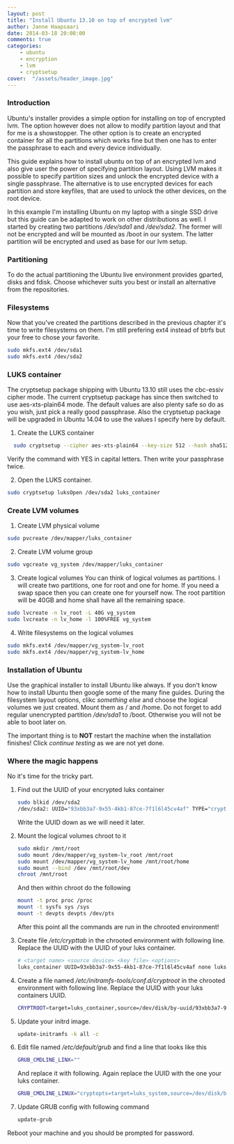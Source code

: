 ```yaml
---
layout: post
title: "Install Ubuntu 13.10 on top of encrypted lvm"
author: Janne Haapsaari
date: 2014-03-18 20:08:00
comments: true
categories:
    - ubuntu
    - encryption
    - lvm
    - cryptsetup
cover:  "/assets/header_image.jpg"
---
```


### Introduction
Ubuntu's installer provides a simple option for installing on top of encrypted
lvm. The option however does not allow to modify partition layout and that for
me is a showstopper. The other option is to create an encrypted container for
all the partitions which works fine but then one has to enter the passphrase
to each and every device individually.

This guide explains how to install ubuntu on top of an encrypted lvm and also
give user the power of specifying partition layout. Using LVM makes it
possible to specify partition sizes and unlock the encrypted device with a
single passphrase. The alternative is to use encrypted devices for each
partition and store keyfiles, that are used to unlock the other devices, on
the root device.

In this example I'm installing Ubuntu on my laptop with a single SSD drive but
this guide can be adapted to work on other distributions as well. I started by
creating two partitions */dev/sda1* and */dev/sda2*. The former will not be
encrypted and will be mounted as /boot in our system. The latter partition will
be encrypted and used as base for our lvm setup.

### Partitioning
To do the actual partitioning the Ubuntu live environment provides gparted,
disks and fdisk. Choose whichever suits you best or install an alternative
from the repositories.

### Filesystems
Now that you've created the partitions described in the previous chapter it's
time to write filesystems on them. I'm still prefering ext4 instead of btrfs
but your free to chose your favorite.

```sh
sudo mkfs.ext4 /dev/sda1
sudo mkfs.ext4 /dev/sda2
```

### LUKS container

The cryptsetup package shipping with Ubuntu 13.10 still uses the cbc-essiv
cipher mode. The current cryptsetup package has since then switched to use
aes-xts-plain64 mode. The default values are also plenty safe so do as you
wish, just pick a really good passphrase. Also the cryptsetup package will
be upgraded in Ubuntu 14.04 to use the values I specify here by default.

1. Create the LUKS container
```sh
  sudo cryptsetup --cipher aes-xts-plain64 --key-size 512 --hash sha512 /dev/sda2
```
Verify the command with YES in capital letters. Then write your passphrase twice.

2. Open the LUKS container.
```sh
sudo cryptsetup luksOpen /dev/sda2 luks_container
```

### Create LVM volumes

1. Create LVM physical volume
```sh
sudo pvcreate /dev/mapper/luks_container
```

2. Create LVM volume group
```sh
sudo vgcreate vg_system /dev/mapper/luks_container
```

3.  Create logical volumes
    You can think of logical volumes as partitions. I will create two
    partitions, one for root and one for home. If you need a swap space then you
    can create one for yourself now. The root partition will be 40GB and home
    shall have all the remaining space.

```sh
sudo lvcreate -n lv_root -L 40G vg_system
sudo lvcreate -n lv_home -l 100%FREE vg_system
```

4.  Write filesystems on the logical volumes

```sh
sudo mkfs.ext4 /dev/mapper/vg_system-lv_root
sudo mkfs.ext4 /dev/mapper/vg_system-lv_home
```

### Installation of Ubuntu
Use the graphical installer to install Ubuntu like always. If you don't know
how to install Ubuntu then google some of the many fine guides. During the
filesystem layout options, clikc *something else* and choose the logical
volumes we just created. Mount them as / and /home. Do not forget to add
regular unencrypted partition */dev/sda1* to /boot. Otherwise you will not be
able to boot later on.

The important thing is to **NOT** restart the machine when the installation
finishes! Click *continue testing* as we are not yet done.

### Where the magic happens
No it's time for the tricky part.

1.  Find out the UUID of your encrypted luks container

    ```sh
    sudo blkid /dev/sda2
    /dev/sda2: UUID="93xbb3a7-9x55-4kb1-87ce-7f1l6l45cv4af" TYPE="crypto_LUKS"
    ```

    Write the UUID down as we will need it later.

2. Mount the logical volumes chroot to it

    ```sh
    sudo mkdir /mnt/root
    sudo mount /dev/mapper/vg_system-lv_root /mnt/root
    sudo mount /dev/mapper/vg_system-lv_home /mnt/root/home
    sudo mount --bind /dev /mnt/root/dev
    chroot /mnt/root
    ```

    And then within chroot do the following
    ```sh
    mount -t proc proc /proc
    mount -t sysfs sys /sys
    mount -t devpts devpts /dev/pts
    ``` 

    After this point all the commands are run in the chrooted environment!

3. Create file */etc/crypttab* in the chrooted environment with following line.
    Replace the UUID with the UUID of your luks container.

    ```sh
    # <target name> <source device> <key file> <options>
    luks_container UUID=93xbb3a7-9x55-4kb1-87ce-7f1l6l45cv4af none luks,retry=1,lvm=vg_system
    ```

4. Create a file named */etc/initramfs-tools/conf.d/cryptroot* in the chrooted
environment with following line. Replace the UUID with your luks containers
UUID.

    ```sh
    CRYPTROOT=target=luks_container,source=/dev/disk/by-uuid/93xbb3a7-9x55-4kb1-87ce-7f1l6l45cv4af
    ```

5. Update your initrd image.

    ```sh
    update-initramfs -k all -c
    ```

6. Edit file named */etc/default/grub* and find a line that looks like this

    ```sh
    GRUB_CMDLINE_LINX=""
    ```

    And replace it with following. Again replace the UUID with the one your luks container.

    ```sh
    GRUB_CMDLINE_LINUX="cryptopts=target=luks_system,source=/dev/disk/by-uuid/93xbb3a7-9x55-4kb1-87ce-7f1l6l45cv4af,lvm=vg_system"
    ```

7. Update GRUB config with following command

    ```sh
    update-grub
    ```

Reboot your machine and you should be prompted for password.

